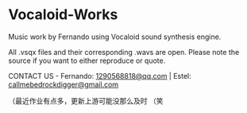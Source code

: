 # Vocaloid-Works
Music work by Fernando using Vocaloid sound synthesis engine.

All .vsqx files and their corresponding .wavs are open. Please note the source if you want to either reproduce or quote.

CONTACT US - Fernando: 1290568818@qq.com | Estel: callmebedrockdigger@gmail.com

（最近作业有点多，更新上游可能没那么及时
（笑
